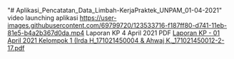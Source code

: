 "# Aplikasi_Pencatatan_Data_Limbah-KerjaPraktek_UNPAM_01-04-2021" 
video launching aplikasi https://user-images.githubusercontent.com/69799720/123533716-f187ff80-d741-11eb-81e5-b4a2b367d0da.mp4
Laporan KP 4 April 2021 PDF [Laporan KP - 01 April 2021 Kelompok 1 (Irda H_171021450004 & Ahwaj K._171021450012-2-17.pdf](https://github.com/Ahwajkafabi/Aplikasi_Pencatatan_Data_Limbah-KerjaPraktek_UNPAM_01-04-2021/files/6997414/Laporan.KP.-.01.April.2021.Kelompok.1.Irda.H_171021450004.Ahwaj.K._171021450012-2-17.pdf)

